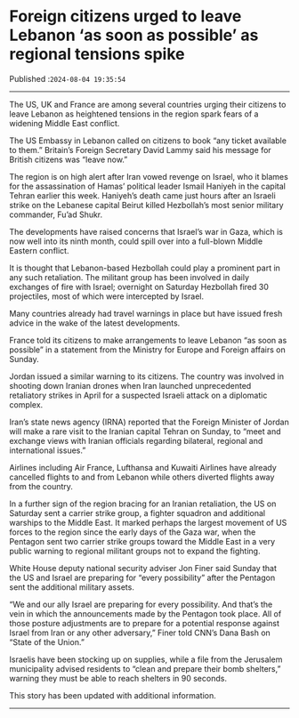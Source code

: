 # Foreign citizens urged to leave Lebanon ‘as soon as possible’ as regional tensions spike

Published :`2024-08-04 19:35:54`

---

The US, UK and France are among several countries urging their citizens to leave Lebanon as heightened tensions in the region spark fears of a widening Middle East conflict.

The US Embassy in Lebanon called on citizens to book “any ticket available to them.” Britain’s Foreign Secretary David Lammy said his message for British citizens was “leave now.”

The region is on high alert after Iran vowed revenge on Israel, who it blames for the assassination of Hamas’ political leader Ismail Haniyeh in the capital Tehran earlier this week. Haniyeh’s death came just hours after an Israeli strike on the Lebanese capital Beirut killed Hezbollah’s most senior military commander, Fu’ad Shukr.

The developments have raised concerns that Israel’s war in Gaza, which is now well into its ninth month, could spill over into a full-blown Middle Eastern conflict.

It is thought that Lebanon-based Hezbollah could play a prominent part in any such retaliation. The militant group has been involved in daily exchanges of fire with Israel; overnight on Saturday Hezbollah fired 30 projectiles, most of which were intercepted by Israel.

Many countries already had travel warnings in place but have issued fresh advice in the wake of the latest developments.

France told its citizens to make arrangements to leave Lebanon “as soon as possible” in a statement from the Ministry for Europe and Foreign affairs on Sunday.

Jordan issued a similar warning to its citizens. The country was involved in shooting down Iranian drones when Iran launched unprecedented retaliatory strikes in April for a suspected Israeli attack on a diplomatic complex.

Iran’s state news agency (IRNA) reported that the Foreign Minister of Jordan will make a rare visit to the Iranian capital Tehran on Sunday, to “meet and exchange views with Iranian officials regarding bilateral, regional and international issues.”

Airlines including Air France, Lufthansa and Kuwaiti Airlines have already cancelled flights to and from Lebanon while others diverted flights away from the country.

In a further sign of the region bracing for an Iranian retaliation, the US on Saturday sent a carrier strike group, a fighter squadron and additional warships to the Middle East. It marked perhaps the largest movement of US forces to the region since the early days of the Gaza war, when the Pentagon sent two carrier strike groups toward the Middle East in a very public warning to regional militant groups not to expand the fighting.

White House deputy national security adviser Jon Finer said Sunday that the US and Israel are preparing for “every possibility” after the Pentagon sent the additional military assets.

“We and our ally Israel are preparing for every possibility. And that’s the vein in which the announcements made by the Pentagon took place. All of those posture adjustments are to prepare for a potential response against Israel from Iran or any other adversary,” Finer told CNN’s Dana Bash on “State of the Union.”

Israelis have been stocking up on supplies, while a file from the Jerusalem municipality advised residents to “clean and prepare their bomb shelters,” warning they must be able to reach shelters in 90 seconds.

This story has been updated with additional information.

---

